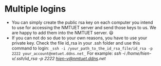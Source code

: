 # Multiple logins

- You can simply create the public rsa key on each computer you intend to use for accessing the NMTUET server and send those keys to us. We are happy to add them into the NMTUET server. :smiley:
- If you can not do so due to your own reasons, you have to use your private key. Check the file id_rsa in your .ssh folder and use this command to login: ` _ssh -i /your_path_to_the_id_rsa_file/id_rsa -p 2222 your_account@nmtuet.ddns.net_ `
    For example: _ssh -i /home/hien-v/.ssh/id_rsa -p 2222 hien-v@nmtuet.ddns.net_
  

